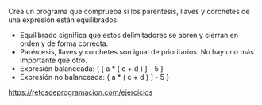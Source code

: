 Crea un programa que comprueba si los paréntesis, llaves y corchetes
de una expresión están equilibrados.

-   Equilibrado significa que estos delimitadores se abren y cierran en orden y de forma correcta.
-   Paréntesis, llaves y corchetes son igual de prioritarios. No hay uno más importante que otro.
-   Expresión balanceada: { [ a * ( c + d ) ] - 5 }
-   Expresión no balanceada: { a \* ( c + d ) ] - 5 }

https://retosdeprogramacion.com/ejercicios
